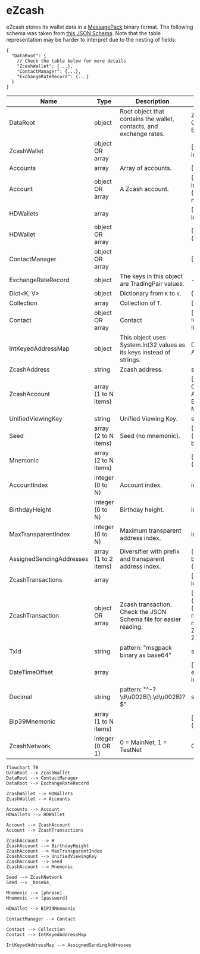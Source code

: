 # eZcash

eZcash stores its wallet data in a [MessagePack](https://msgpack.org/index.html) binary format.
The following schema was taken from [this JSON Schema](./wallet.schema.json).
Note that the table representation may be harder to interpret due to the nesting of fields:

```jsonc
{
  "DataRoot": {
    // Check the table below for more details
    "ZcashWallet": {...},
    "ContactManager": {...},
    "ExchangeRateRecord": {...}
  }
}
```

| Name                                                  | Type                 | Description                                                          | Properties                                                                                                                                                                     | Additional Properties                         |
| ----------------------------------------------------- | -------------------- | -------------------------------------------------------------------- | ------------------------------------------------------------------------------------------------------------------------------------------------------------------------------ | --------------------------------------------- |
| DataRoot                                              | object               | Root object that contains the wallet, contacts, and exchange rates.  | ZcashWallet, ContactManager, ExchangeRateRecord                                                                                                                                |                                               |
| ZcashWallet                                           | object OR array      |                                                                      | [!HDWallets, !Accounts, integer]                                                                                                                                               |                                               |
| Accounts                                              | array                | Array of accounts.                                                   | [Account, ... , len(Accounts)]                                                                                                                                                 |                                               |
| Account                                               | object OR array      | A Zcash account.                                                     | [!ZcashAccount, string, integer, ZcashTransactions, (integer OR null), (integer OR null), (integer OR null)]                                                                   |                                               |
| HDWallets                                             | array                |                                                                      | [HDWallet, ..., len(HDWallets)]                                                                                                                                                |                                               |
| HDWallet                                              | object OR array      |                                                                      | [!Bip39Mnemonic, !string (name), boolean]                                                                                                                                      |                                               |
| ContactManager                                        | object OR array      |                                                                      | [Contact, integer]                                                                                                                                                             |                                               |
| ExchangeRateRecord                                    | object               | The keys in this object are TradingPair values.                      | -                                                                                                                                                                              | {TradingPairValues: { DateTimeOffsetValues }} |
| Dict<K, V>                                            | object               | Dictionary from `K` to `V`.                                          | {`K`: `V`}                                                                                                                                                                     |                                               |
| Collection<T>                                         | array                | Collection of `T`.                                                   | [`T`, ..., len(Collection<T>)]                                                                                                                                                 |                                               |
| Contact                                               | object OR array      | Contact                                                              | [(integer OR null), string, !Collection<ZcashAddress>, !IntKeyedAddressMap]                                                                                                    |                                               |
| IntKeyedAddressMap                                    | object               | This object uses System.Int32 values as its keys instead of strings. | Dict<Int32, AssignedSendingAddresses>                                                                                                                                          | AssignedSendingAddresses                      |
| ZcashAddress                                          | string               | Zcash address.                                                       | string                                                                                                                                                                         |                                               |
| ZcashAccount                                          | array (1 to N items) |                                                                      | [UnifiedViewingKey, (Seed OR Mnemonic), AccountIndex, BirthdayHeight, MaxTransparentIndex]                                                                                     |                                               |
| <span id="UnifiedViewingKey">UnifiedViewingKey</span> | string               | Unified Viewing Key.                                                 | string                                                                                                                                                                         |                                               |
| Seed                                                  | array (2 to N items) | Seed (no mnemonic).                                                  | [!ZcashNetwork, string (pattern: "msgpack binary as base64")]                                                                                                                  |                                               |
| <span id="Mnemonic">Mnemonic</span>                   | array (2 to N items) |                                                                      | [string (seed phrase), string (password)]                                                                                                                                      |                                               |
| AccountIndex                                          | integer (0 to N)     | Account index.                                                       | integer                                                                                                                                                                        |                                               |
| <span id="BirthdayHeight">BirthdayHeight</span>       | integer (0 to N)     | Birthday height.                                                     | integer                                                                                                                                                                        |                                               |
| MaxTransparentIndex                                   | integer (0 to N)     | Maximum transparent address index.                                   | integer                                                                                                                                                                        |                                               |
| AssignedSendingAddresses                              | array (1 to 2 items) | Diversifier with prefix and transparent address index.               | [string (pattern: "msgpack binary as base64"), integer (transparent address index)]                                                                                            |                                               |
| ZcashTransactions                                     | array                |                                                                      | [ZcashTransaction, ..., len(ZcashTransactions)]                                                                                                                                |                                               |
| ZcashTransaction                                      | object OR array      | Zcash transaction. Check the JSON Schema file for easier reading.    | [((TxId OR null) OR null), (integer OR null), boolean, ((DateTimeOffset OR null) OR null), ((Decimal OR null) OR null), string, ZcashTransactions, ZcashTransactions, boolean] |                                               |
| TxId                                                  | string               | pattern: "msgpack binary as base64"                                  | string                                                                                                                                                                         |                                               |
| DateTimeOffset                                        | array                |                                                                      | [string (pattern: "msgpack extension -1 as base64"), integer]                                                                                                                  |                                               |
| Decimal                                               | string               | pattern: "^-?\\d\u002B(\\.\\d\u002B)?$"                              | string                                                                                                                                                                         |                                               |
| <span id="Bip39Mnemonic">Bip39Mnemonic</span>         | array (1 to N items) |                                                                      | [string (seed phrase), string (password)]                                                                                                                                      |                                               |
| ZcashNetwork                                          | integer (0 OR 1)     | 0 = MainNet, 1 = TestNet                                             | 0 OR 1                                                                                                                                                                         |                                               |

```mermaid
flowchart TB
DataRoot --> ZcashWallet
DataRoot --> ContactManager
DataRoot --> ExchangeRateRecord

ZcashWallet --> HDWallets
ZcashWallet --> Accounts

Accounts --> Account
HDWallets --> HDWallet

Account --> ZcashAccount
Account --> ZcashTransactions

ZcashAccount --> #
ZcashAccount --> BirthdayHeight
ZcashAccount --> MaxTransparentIndex
ZcashAccount --> UnifiedViewingKey
ZcashAccount --> Seed
ZcashAccount --> Mnemonic

Seed --> ZcashNetwork
Seed --> _base64_

Mnemonic --> [phrase]
Mnemonic --> [password]

HDWallet --> BIP39Mnemonic

ContactManager --> Contact

Contact --> Collection
Contact --> IntKeyedAddressMap

IntKeyedAddressMap --> AssignedSendingAddresses
```
